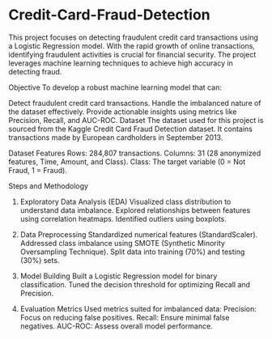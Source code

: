 # Credit-Card-Fraud-Detection
This project focuses on detecting fraudulent credit card transactions using a Logistic Regression model. With the rapid growth of online transactions, identifying fraudulent activities is crucial for financial security. The project leverages machine learning techniques to achieve high accuracy in detecting fraud.

Objective
To develop a robust machine learning model that can:

Detect fraudulent credit card transactions.
Handle the imbalanced nature of the dataset effectively.
Provide actionable insights using metrics like Precision, Recall, and AUC-ROC.
Dataset
The dataset used for this project is sourced from the Kaggle Credit Card Fraud Detection dataset. It contains transactions made by European cardholders in September 2013.

Dataset Features
Rows: 284,807 transactions.
Columns: 31 (28 anonymized features, Time, Amount, and Class).
Class: The target variable (0 = Not Fraud, 1 = Fraud).

Steps and Methodology
1. Exploratory Data Analysis (EDA)
Visualized class distribution to understand data imbalance.
Explored relationships between features using correlation heatmaps.
Identified outliers using boxplots.

3. Data Preprocessing
Standardized numerical features (StandardScaler).
Addressed class imbalance using SMOTE (Synthetic Minority Oversampling Technique).
Split data into training (70%) and testing (30%) sets.

5. Model Building
Built a Logistic Regression model for binary classification.
Tuned the decision threshold for optimizing Recall and Precision.

7. Evaluation Metrics
Used metrics suited for imbalanced data:
Precision: Focus on reducing false positives.
Recall: Ensure minimal false negatives.
AUC-ROC: Assess overall model performance.
